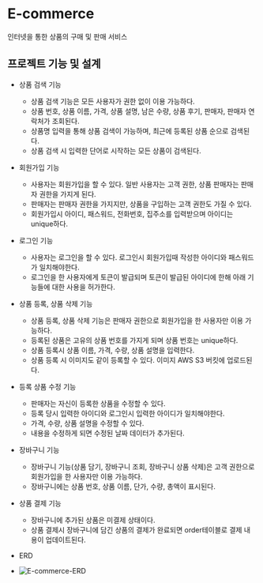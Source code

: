 # E-commerce
인터넷을 통한 상품의 구매 및 판매 서비스

## 프로젝트 기능 및 설계
* 상품 검색 기능
  * 상품 검색 기능은 모든 사용자가 권한 없이 이용 가능하다.
  * 상품 번호, 상품 이름, 가격, 상품 설명, 남은 수량, 상품 후기, 판매자, 판매자 연락처가 조회된다.
  * 상품명 입력을 통해 상품 검색이 가능하며, 최근에 등록된 상품 순으로 검색된다.
  * 상품 검색 시 입력한 단어로 시작하는 모든 상품이 검색된다.

* 회원가입 기능
  * 사용자는 회원가입을 할 수 있다. 일반 사용자는 고객 권한, 상품 판매자는 판매자 권한을 가지게 된다.
  * 판매자는 판매자 권한을 가지지만, 상품을 구입하는 고객 권한도 가질 수 있다.
  * 회원가입시 아이디, 패스워드, 전화번호, 집주소를 입력받으며 아이디는 unique하다.

* 로그인 기능
  * 사용자는 로그인을 할 수 있다. 로그인시 회원가입때 작성한 아이디와 패스워드가 일치해야한다.
  * 로그인을 한 사용자에게 토큰이 발급되며 토큰이 발급된 아이디에 한해 아래 기능들에 대한 사용을 허가한다.
  
* 상품 등록, 상품 삭제 기능
  * 상품 등록, 상품 삭제 기능은 판매자 권한으로 회원가입을 한 사용자만 이용 가능하다.
  * 등록된 상품은 고유의 상품 번호를 가지게 되며 상품 번호는 unique하다.
  * 상품 등록시 상품 이름, 가격, 수량, 상품 설명을 입력한다.
  * 상품 등록 시 이미지도 같이 등록할 수 있다. 이미지 AWS S3 버킷에 업로드된다.
 
* 등록 상품 수정 기능
  * 판매자는 자신이 등록한 상품을 수정할 수 있다.
  * 등록 당시 입력한 아이디와 로그인시 입력한 아이디가 일치해야한다.
  * 가격, 수량, 상품 설명을 수정할 수 있다.
  * 내용을 수정하게 되면 수정된 날짜 데이터가 추가된다.

* 장바구니 기능
  * 장바구니 기능(상품 담기, 장바구니 조회, 장바구니 상품 삭제)은 고객 권한으로 회원가입을 한 사용자만 이용 가능하다.
  * 장바구니에는 상품 번호, 상품 이름, 단가, 수량, 총액이 표시된다.

* 상품 결제 기능
  * 장바구니에 추가된 상품은 미결제 상태이다.
  * 상품 결제시 장바구니에 담긴 상품의 결제가 완료되면 order테이블로 결제 내용이 업데이트된다.

* ERD
* ![E-commerce-ERD](https://github.com/YouHyeunWoo/E-commerce/assets/141150761/f372a216-6a0d-4c5a-b3b5-9e136ec0bcd3)
